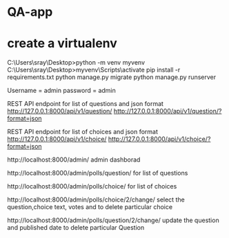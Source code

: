 # QA-app


# create a virtualenv 
C:\Users\sray\Desktop>python -m venv myvenv
C:\Users\sray\Desktop>myvenv\Scripts\activate
pip install -r requirements.txt
python manage.py migrate
python manage.py runserver

Username = admin
password = admin

REST API endpoint for list of questions and json format
http://127.0.0.1:8000/api/v1/question/
http://127.0.0.1:8000/api/v1/question/?format=json

REST API endpoint for list of choices and json format
http://127.0.0.1:8000/api/v1/choice/
http://127.0.0.1:8000/api/v1/choice/?format=json


http://localhost:8000/admin/
admin dashborad

http://localhost:8000/admin/polls/question/
for list of questions

http://localhost:8000/admin/polls/choice/
for list of choices

http://localhost:8000/admin/polls/choice/2/change/
select the question,choice text, votes and to delete particular choice

http://localhost:8000/admin/polls/question/2/change/
update the question and published date to delete particular Question
